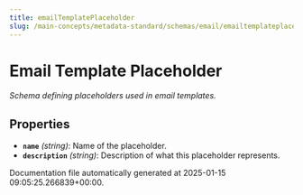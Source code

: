 ```yaml
---
title: emailTemplatePlaceholder
slug: /main-concepts/metadata-standard/schemas/email/emailtemplateplaceholder
---
```


# Email Template Placeholder

*Schema defining placeholders used in email templates.*

## Properties

- **`name`** *(string)*: Name of the placeholder.
- **`description`** *(string)*: Description of what this placeholder represents.


Documentation file automatically generated at 2025-01-15 09:05:25.266839+00:00.
